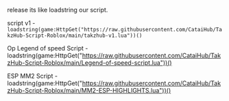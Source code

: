 release its like loadstring our script.

script v1 - `loadstring(game:HttpGet("https://raw.githubusercontent.com/CataiHub/TakzHub-Script-Roblox/main/takzhub-v1.lua"))()`

Op Legend of speed Script - loadstring(game:HttpGet("https://raw.githubusercontent.com/CataiHub/TakzHub-Script-Roblox/main/Legend-of-speed-script.lua"))()

ESP MM2 Script - loadstring(game:HttpGet("https://raw.githubusercontent.com/CataiHub/TakzHub-Script-Roblox/main/MM2-ESP-HIGHLIGHTS.lua"))()
